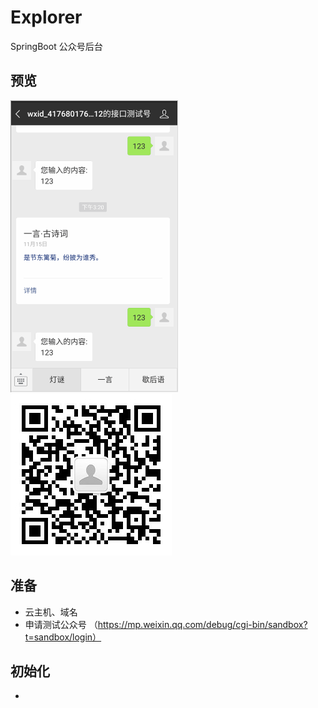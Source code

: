 # Explorer
SpringBoot 公众号后台

## 预览
![预览](https://raw.githubusercontent.com/fengjunren/fengjunren.github.io/master/dl/preview.gif)
&nbsp;&nbsp;&nbsp;&nbsp;&nbsp;&nbsp;&nbsp;&nbsp;&nbsp;
![体验](https://raw.githubusercontent.com/fengjunren/fengjunren.github.io/master/dl/%E6%B5%8B%E8%AF%95%E5%85%AC%E4%BC%97%E5%8F%B71.jpg)

## 准备
* 云主机、域名
* 申请测试公众号 （https://mp.weixin.qq.com/debug/cgi-bin/sandbox?t=sandbox/login）

## 初始化
* 
